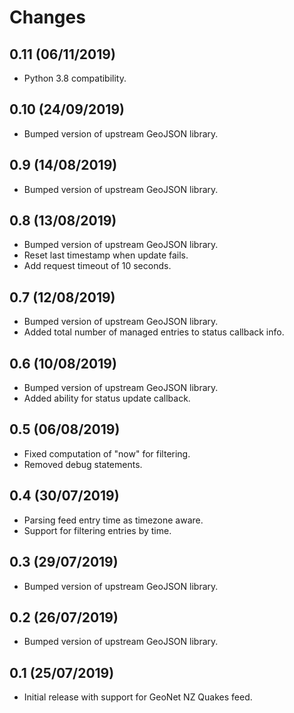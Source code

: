 # Changes

## 0.11 (06/11/2019)
* Python 3.8 compatibility.

## 0.10 (24/09/2019)
* Bumped version of upstream GeoJSON library.

## 0.9 (14/08/2019)
* Bumped version of upstream GeoJSON library.

## 0.8 (13/08/2019)
* Bumped version of upstream GeoJSON library.
* Reset last timestamp when update fails.
* Add request timeout of 10 seconds.

## 0.7 (12/08/2019)
* Bumped version of upstream GeoJSON library.
* Added total number of managed entries to status callback info.

## 0.6 (10/08/2019)
* Bumped version of upstream GeoJSON library.
* Added ability for status update callback.

## 0.5 (06/08/2019)
* Fixed computation of "now" for filtering.
* Removed debug statements.

## 0.4 (30/07/2019)
* Parsing feed entry time as timezone aware.
* Support for filtering entries by time.

## 0.3 (29/07/2019)
* Bumped version of upstream GeoJSON library.

## 0.2 (26/07/2019)
* Bumped version of upstream GeoJSON library.

## 0.1 (25/07/2019)
* Initial release with support for GeoNet NZ Quakes feed.
